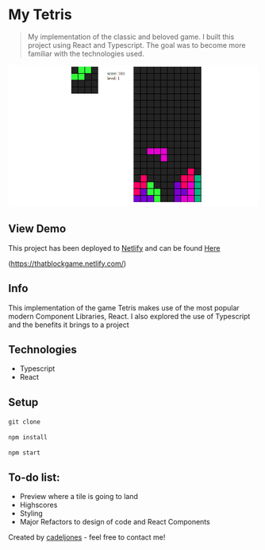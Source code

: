 # My Tetris
> My implementation of the classic and beloved game. I built this project using React and Typescript. The goal was to become more familiar with the technologies used.

![Example screenshot](/public/img/READMEscreenshot.png)

## View Demo
This project has been deployed to [Netlify](https://www.netlify.com/) and can be found [Here](https://thatblockgame.netlify.com/)

(https://thatblockgame.netlify.com/)

## Info
This implementation of the game Tetris makes use of the most popular modern Component Libraries, React. I also explored the use of Typescript and the benefits it brings to a project

## Technologies
* Typescript
* React

## Setup

`git clone`

`npm install`

`npm start`

## To-do list:
* Preview where a tile is going to land
* Highscores
* Styling
* Major Refactors to design of code and React Components

Created by [cadeljones](https://cadeljones.com/) - feel free to contact me!
